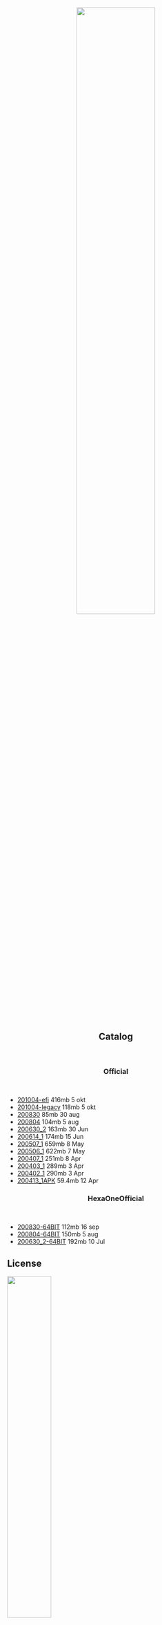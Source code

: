 <h3
<p align="center">
  <img width="60%" src="https://github.com/dahlia-os/brand/blob/master/Logo%20SVGs/dahliaOS%20logo%20with%20text%20(drop%20shadow).svg"
</p>
  <br>
  <h2 align="center"><center>Catalog</center></h2>
  <br>
</div>

<h3 align="center">
    <b>Official</b> 
    </h3>
<br />

- [201004-efi](https://github.com/dahlia-os/releases/releases/download/201004-x86_64/dahliaOS-201004-efi.iso)  416mb 5 okt
- [201004-legacy](https://github.com/dahlia-os/releases/releases/download/201004-x86_64/dahliaOS-201004-legacy.iso)  118mb 5 okt
- [200830](https://github.com/dahlia-os/releases/releases/download/200830-x86_64/dahliaOS-200830.iso)  85mb 30 aug
- [200804](https://github.com/dahlia-os/releases/releases/download/200804-x86_64/dahliaOS-200804.iso)  104mb 5 aug
- [200630_2](https://github.com/dahlia-os/releases/releases/download/200630.1-x86_64/dahliaOS-200630_2.iso)  163mb 30 Jun
- [200614_1](https://github.com/dahlia-os/releases/releases/download/200614.1-x86_64/dahliaOS-200614r1.iso)  174mb 15 Jun
- [200507_1](https://github.com/dahlia-os/releases/releases/download/200507.1-x86_64/dahliaOS200507-1.iso)  659mb 8 May
- [200506_1](https://github.com/dahlia-os/releases/releases/download/200506.1-x86_64/dahliaOS200506-1.iso)  622mb 7 May
- [200407_1](https://github.com/dahlia-os/releases/releases/download/200407.1-x86_64/dahliaOS200407-1.iso)  251mb 8 Apr
- [200403_1](https://github.com/dahlia-os/releases/releases/download/200403.1-x86_64/dahliaOS200403-1.iso)  289mb 3 Apr
- [200402_1](https://github.com/dahlia-os/releases/releases/download/200402.1-x86_64/dahliaOS200402-1.iso)  290mb 3 Apr 
- [200413_1APK](https://github.com/dahlia-os/releases/releases/download/Pangolin-200413.1/pangolin-desktop-200413.1.apk)  59.4mb 12 Apr

<h3 align="center">
    <b>HexaOneOfficial</b> 
    </h3>
<br />

- [200830-64BIT](https://github.com/HexaOneOfficial/dahliaos/releases/download/200830/DahliaOS200830.iso)  112mb 16 sep
- [200804-64BIT](https://github.com/HexaOneOfficial/dahliaos/releases/download/200804/DahliaOS200804.iso)  150mb 5 aug
- [200630_2-64BIT](https://github.com/HexaOneOfficial/dahliaos/releases/download/200630_2/DahliaOS200630_2.iso) 192mb 10 Jul

## License

<p align="left">
  <img width="45%" src="https://github.com/dahlia-os/brand/blob/master/Logo%20SVGs/dahliaOS%20logo%20with%20text%20(drop%20shadow).svg"
</p>

Copyright @ 2019-2020 The dahliaOS Authors contact@dahliaos.io

This project is licensed under the [Apache 2.0 license](/LICENSE)
